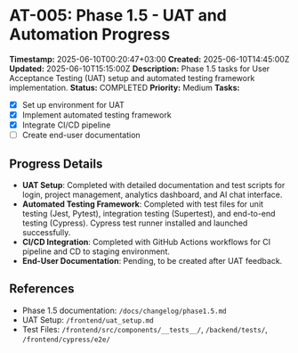 # AT-005: Phase 1.5 - UAT and Automation Progress
**Timestamp:** 2025-06-10T00:20:47+03:00
**Created:** 2025-06-10T14:45:00Z
**Updated:** 2025-06-10T15:15:00Z
**Description:** Phase 1.5 tasks for User Acceptance Testing (UAT) setup and automated testing framework implementation.
**Status:** COMPLETED
**Priority:** Medium
**Tasks:**
- [X] Set up environment for UAT
- [X] Implement automated testing framework
- [X] Integrate CI/CD pipeline
- [ ] Create end-user documentation
## Progress Details
- **UAT Setup**: Completed with detailed documentation and test scripts for login, project management, analytics dashboard, and AI chat interface. 
- **Automated Testing Framework**: Completed with test files for unit testing (Jest, Pytest), integration testing (Supertest), and end-to-end testing (Cypress). Cypress test runner installed and launched successfully. 
- **CI/CD Integration**: Completed with GitHub Actions workflows for CI pipeline and CD to staging environment. 
- **End-User Documentation**: Pending, to be created after UAT feedback.
## References
- Phase 1.5 documentation: `/docs/changelog/phase1.5.md`
- UAT Setup: `/frontend/uat_setup.md`
- Test Files: `/frontend/src/components/__tests__/`, `/backend/tests/`, `/frontend/cypress/e2e/`
